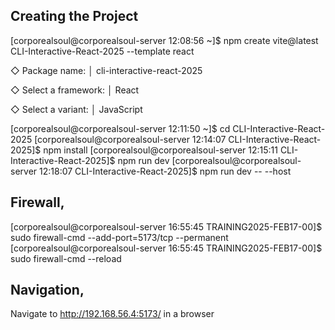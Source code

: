 ## Creating the Project
[corporealsoul@corporealsoul-server 12:08:56 ~]$ npm create vite@latest CLI-Interactive-React-2025 --template react

◇  Package name:
│  cli-interactive-react-2025

◇  Select a framework:
│  React

◇  Select a variant:
│  JavaScript


[corporealsoul@corporealsoul-server 12:11:50 ~]$ cd CLI-Interactive-React-2025
[corporealsoul@corporealsoul-server 12:14:07 CLI-Interactive-React-2025]$ npm install
[corporealsoul@corporealsoul-server 12:15:11 CLI-Interactive-React-2025]$ npm run dev
[corporealsoul@corporealsoul-server 12:18:07 CLI-Interactive-React-2025]$ npm run dev -- --host

## Firewall,
[corporealsoul@corporealsoul-server 16:55:45 TRAINING2025-FEB17-00]$ sudo firewall-cmd --add-port=5173/tcp --permanent
[corporealsoul@corporealsoul-server 16:55:45 TRAINING2025-FEB17-00]$ sudo firewall-cmd --reload


## Navigation,
Navigate to http://192.168.56.4:5173/ in a browser
